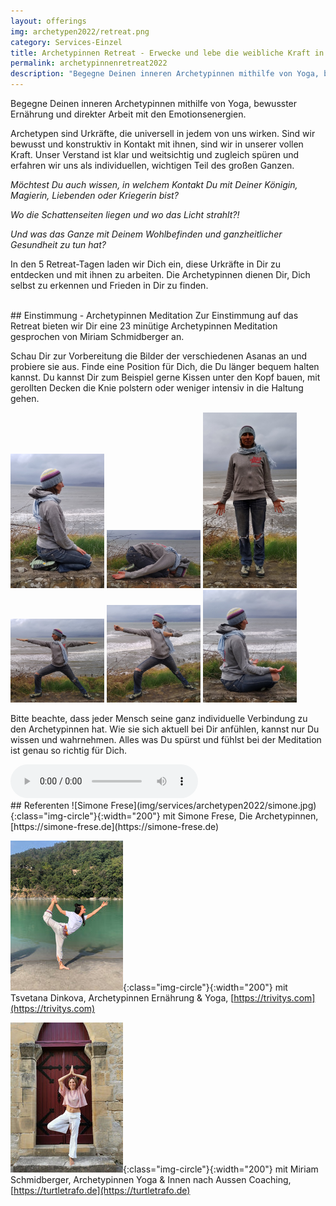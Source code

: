 ```yaml
---
layout: offerings
img: archetypen2022/retreat.png
category: Services-Einzel
title: Archetypinnen Retreat - Erwecke und lebe die weibliche Kraft in Dir
permalink: archetypinnenretreat2022
description: "Begegne Deinen inneren Archetypinnen mithilfe von Yoga, bewusster Ernährung und direkter Arbeit mit den Emotionsenergien."
---
```


Begegne Deinen inneren Archetypinnen mithilfe von Yoga, bewusster Ernährung und direkter Arbeit mit den Emotionsenergien.

Archetypen sind Urkräfte, die universell in jedem von uns wirken. Sind wir bewusst und konstruktiv in Kontakt mit ihnen, sind wir in unserer vollen Kraft. Unser Verstand ist klar und weitsichtig und zugleich spüren und erfahren wir uns als individuellen, wichtigen Teil des großen Ganzen.

*Möchtest Du auch wissen, in welchem Kontakt Du mit Deiner Königin, Magierin, Liebenden oder Kriegerin bist?*

*Wo die Schattenseiten liegen und wo das Licht strahlt?!*

*Und was das Ganze mit Deinem Wohlbefinden und ganzheitlicher Gesundheit zu tun hat?*

In den 5 Retreat-Tagen laden wir Dich ein, diese Urkräfte in Dir zu entdecken und mit ihnen zu arbeiten. Die Archetypinnen dienen Dir, Dich selbst zu erkennen und Frieden in Dir zu finden.

<br>
## Einstimmung - Archetypinnen Meditation
Zur Einstimmung auf das Retreat bieten wir Dir eine 23 minütige Archetypinnen Meditation gesprochen von
Miriam Schmidberger an.

Schau Dir zur Vorbereitung die Bilder der verschiedenen Asanas an und probiere sie aus. Finde eine Position für Dich, die Du länger bequem halten kannst. Du kannst Dir zum Beispiel gerne Kissen unter den Kopf bauen, mit gerollten Decken die Knie polstern oder weniger intensiv in die Haltung gehen.

<img class="img-rounded" width=150 src="/img/services/archetypen2022/meditation/fersensitz.jpg">
<img class="img-rounded" width=150 src="/img/services/archetypen2022/meditation/kind.jpg">
<img class="img-rounded" width=150 src="/img/services/archetypen2022/meditation/stand.jpg">
<img class="img-rounded" width=150 src="/img/services/archetypen2022/meditation/krieger.jpg">
<img class="img-rounded" width=150 src="/img/services/archetypen2022/meditation/bogen.jpg">
<img class="img-rounded" width=150 src="/img/services/archetypen2022/meditation/koenigin.jpg">

Bitte beachte, dass jeder Mensch seine ganz individuelle Verbindung zu den Archetypinnen hat. Wie sie sich aktuell bei Dir anfühlen, kannst nur Du wissen und wahrnehmen. Alles was Du spürst und fühlst bei der Meditation ist genau so richtig für Dich.

<audio controls >
  <source src="assets/archetypinnenmeditation_v2.mp3" type="audio/mpeg">
Your browser does not support the audio element.
</audio>

<br>
## Referenten
![Simone Frese](img/services/archetypen2022/simone.jpg){:class="img-circle"}{:width="200"}
mit Simone Frese, Die Archetypinnen, [https://simone-frese.de](https://simone-frese.de)

![Tsvetana Dinkova](img/services/archetypen2022/tana.jpg){:class="img-circle"}{:width="200"}
mit Tsvetana Dinkova, Archetypinnen Ernährung & Yoga, [https://trivitys.com](https://trivitys.com)

![Miriam Schmidberger](img/services/archetypen2022/miriam.jpg){:class="img-circle"}{:width="200"}
mit Miriam Schmidberger, Archetypinnen Yoga & Innen nach Aussen Coaching, [https://turtletrafo.de](https://turtletrafo.de)
